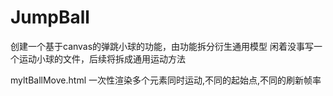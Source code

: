 # JumpBall
创建一个基于canvas的弹跳小球的功能，由功能拆分衍生通用模型
闲着没事写一个运动小球的文件，后续将拆成通用运动方法


myltBallMove.html
一次性渲染多个元素同时运动,不同的起始点,不同的刷新帧率